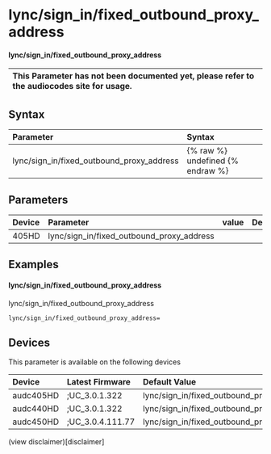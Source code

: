 ﻿---
description: lync/sign_in/fixed_outbound_proxy_address
search: false
---

# lync/sign_in/fixed_outbound_proxy_address

#### lync/sign_in/fixed_outbound_proxy_address


| This Parameter has not been documented yet, please refer to the audiocodes site for usage.  |
| :--- |

## Syntax
| Parameter | Syntax |
| :--- | :--- |
|lync/sign_in/fixed_outbound_proxy_address | {% raw %} undefined {% endraw %} |

## Parameters
|Device|Parameter|value|Description|
|:---|:---|:---|:---|
| 405HD | lync/sign_in/fixed_outbound_proxy_address |  |  |

## Examples
#### lync/sign_in/fixed_outbound_proxy_address

lync/sign_in/fixed_outbound_proxy_address

```
lync/sign_in/fixed_outbound_proxy_address=
```

## Devices
This parameter is available on the following devices

| Device | Latest Firmware | Default Value |
|:---|:---|:---|
| audc405HD | ;UC_3.0.1.322 | lync/sign_in/fixed_outbound_proxy_address= 
| audc440HD | ;UC_3.0.1.322 | lync/sign_in/fixed_outbound_proxy_address= 
| audc450HD | ;UC_3.0.4.111.77 | lync/sign_in/fixed_outbound_proxy_address=0.0.0.0 

(view disclaimer)[disclaimer]

